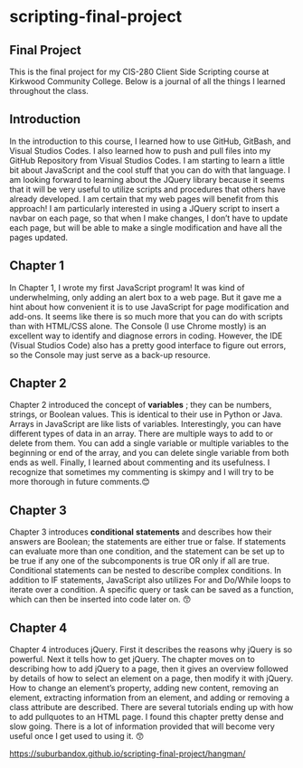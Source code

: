 # scripting-final-project
## Final Project

This is the final project for my CIS-280 Client Side Scripting course at Kirkwood Community College. Below is a journal of all the things I learned throughout the class.

 

## Introduction

In the introduction to this course, I learned how to use GitHub, GitBash, and Visual Studios Codes. I also learned how to push and pull files into my GitHub Repository from Visual Studios Codes. I am starting to learn a little bit about JavaScript and the cool stuff that you can do with that language. I am looking forward to learning about the JQuery library because it seems that it will be very useful to utilize scripts and procedures that others have already developed.  I am certain that my web pages will benefit from this approach! I am particularly interested in using a JQuery script to insert a navbar on each page, so that when I make changes, I don’t have to update each page, but will be able to make a single modification and have all the pages updated.

 

## Chapter 1

In Chapter 1, I wrote my first JavaScript program! It was kind of underwhelming, only adding an alert box to a web page. But it gave me a hint about how convenient it is to use JavaScript for page modification and add-ons.  It seems like there is so much more that you can do with scripts than with HTML/CSS alone.  The Console (I use Chrome mostly) is an excellent way to identify and diagnose errors in coding.  However, the IDE (Visual Studios Code) also has a pretty good interface to figure out errors, so the Console may just serve as a back-up resource. 

## Chapter 2

Chapter 2 introduced the concept of **variables** ; they can be numbers, strings, or Boolean values. This is identical to their use in Python or Java. Arrays in JavaScript are like lists of variables. Interestingly, you can have different types of data in an array. There are multiple ways to add to or delete from them. You can add a single variable or multiple variables to the beginning or end of the array, and you can delete single variable from both ends as well.  Finally, I learned about commenting and its usefulness. I recognize that sometimes my commenting is skimpy and I will try to be more thorough in future comments.:blush:

## Chapter 3

Chapter 3 introduces  **conditional**  **statements** and describes how their answers are Boolean; the statements are either true or false. If statements can evaluate more than one condition, and the statement can be set up to be true if any one of the subcomponents is true OR only if all are true.  Conditional statements can be nested to describe complex conditions.  In addition to IF statements, JavaScript also utilizes For and Do/While loops to iterate over a condition.  A specific query or task can be saved as a function, which can then be inserted into code later on. :kissing_smiling_eyes:

## Chapter 4 

Chapter 4 introduces jQuery. First it describes the reasons why jQuery is so powerful. Next it tells how to get jQuery. The chapter moves on to describing how to add jQuery to a page, then it gives an overview followed by details of how to select an element on a page, then modify it with jQuery. How to change an element’s property, adding new content, removing an element, extracting information from an element, and adding or removing a class attribute are described. There are several tutorials ending up with how to add pullquotes to an HTML page. I found this chapter pretty dense and slow going. There is a lot of information provided that will become very useful once I get used to using it. 
:kissing_smiling_eyes:

https://suburbandox.github.io/scripting-final-project/hangman/
